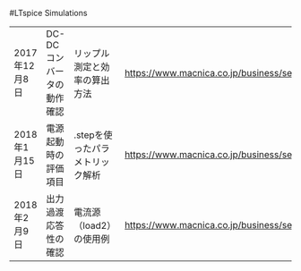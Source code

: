 #LTspice Simulations

|||||
|--- |--- |--- |--- |
|2017年12月8日|DC-DCコンバータの動作確認|リップル測定と効率の算出方法|https://www.macnica.co.jp/business/semiconductor/articles/analog_devices/125645/|
|2018年1月15日|電源起動時の評価項目|.stepを使ったパラメトリック解析|https://www.macnica.co.jp/business/semiconductor/articles/analog_devices/126021/|
|2018年2月9日|出力過渡応答性の確認|電流源（load2）の使用例|https://www.macnica.co.jp/business/semiconductor/articles/analog_devices/126509/|
